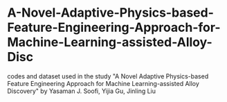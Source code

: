 # A-Novel-Adaptive-Physics-based-Feature-Engineering-Approach-for-Machine-Learning-assisted-Alloy-Disc
codes and dataset used in the study "A Novel Adaptive Physics-based Feature Engineering Approach for Machine Learning-assisted Alloy Discovery" by Yasaman J. Soofi,  Yijia Gu, Jinling Liu
